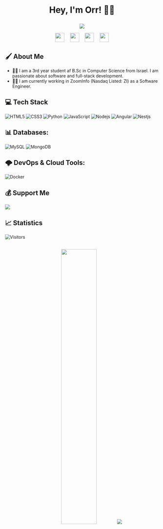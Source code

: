 # <p align="center">Hey, I'm Orr! 👋🏼</p>

<p align="center">
<img src="https://readme-typing-svg.herokuapp.com/?lines=A+Passionate+Learner!;Full+Stack+Developer!;&font=Fira%20Code&center=true&width=380&height=50" />
</p>

<p align="center">
<a href="https://www.linkedin.com/in/orrgoren/">
    <img src="https://camo.githubusercontent.com/c8a9c5b414cd812ad6a97a46c29af67239ddaeae08c41724ff7d945fb4c047e5/68747470733a2f2f6564656e742e6769746875622e696f2f537570657254696e7949636f6e732f696d616765732f7376672f6c696e6b6564696e2e737667" width="30 !important" height="30" style="margin-right:15px!important"></a>
<a href="https://twitter.com/orrgorenn"><img src="https://camo.githubusercontent.com/35b0b8bfbd8840f35607fb56ad0a139047fd5d6e09ceb060c5c6f0a5abd1044c/68747470733a2f2f6564656e742e6769746875622e696f2f537570657254696e7949636f6e732f696d616765732f7376672f747769747465722e737667" width="30" height="30" style="margin-right:15px !important"></a>
<a href="mailto:orrgorenn@gmail.com"><img src="https://camo.githubusercontent.com/4a3dd8d10a27c272fd04b2ce8ed1a130606f95ea6a76b5e19ce8b642faa18c27/68747470733a2f2f6564656e742e6769746875622e696f2f537570657254696e7949636f6e732f696d616765732f7376672f676d61696c2e737667" width="30" height="30" style="margin-right: 15px !important"></a>
<a href="https://discordapp.com/users/orrgorenn#1972"><img src="https://img.shields.io/badge/-7289DA?style=&logo=discord&logoColor=white" width="30" height="30"></a>
</p>

## 🖌 About Me

- 👨‍🎓 I am a 3rd year student af B.Sc in Computer Science from Israel. I am passionate about software and full-stack development.
- 🧑‍💻 I am currently working in ZoomInfo (Nasdaq Listed: ZI) as a Software Engineer.

## 💻 Tech Stack

![HTML5](https://img.shields.io/badge/-HTML5-E34F26?style=flat-square&logo=html5&logoColor=white)
![CSS3](https://img.shields.io/badge/-CSS3-1572B6?style=flat-square&logo=css3)
![Python](https://img.shields.io/badge/-Python-white?style=flat-square&logo=Python)
![JavaScript](https://img.shields.io/badge/-JavaScript-black?style=flat-square&logo=javascript)
![Nodejs](https://img.shields.io/badge/-Node.js-white?style=flat-square&logo=Node.js)
![Angular](https://img.shields.io/badge/Angular-DD0031?style=flat-square&logo=angular&logoColor=white)
![Nestjs](https://img.shields.io/badge/-Nest.js-EA2845?style=flat-square&logo=nestjs)

## 📊 Databases:
![MySQL](https://img.shields.io/badge/-MySQL-white?style=flat-square&logo=mysql)
![MongoDB](https://img.shields.io/badge/-MongoDB-darkgreen?style=flat-square&logo=mongodb)

## 🌩 DevOps & Cloud Tools:
![Docker](https://img.shields.io/badge/-Docker-white?style=flat-square&logo=docker)

## 💰 Support Me
<a href="https://www.buymeacoffee.com/orrgoren"><img src="https://img.buymeacoffee.com/button-api/?text=Buy me a pizza&emoji=🍕&slug=orrgoren&button_colour=5F7FFF&font_colour=ffffff&font_family=Bree&outline_colour=000000&coffee_colour=FFDD00" /></a>

## 📈 Statistics
![Visitors](https://komarev.com/ghpvc/?username=orrgorenn)

<p align="center">
    <br>
    <img width="48%" src="https://github-readme-streak-stats.herokuapp.com/?user=orrgorenn&theme=tokyonight"/>
    <img src="https://github-readme-stats.vercel.app/api/top-langs/?username=orrgorenn&langs_count=8&count_private=true&layout=compact&theme=tokyonight"/>
</p>
